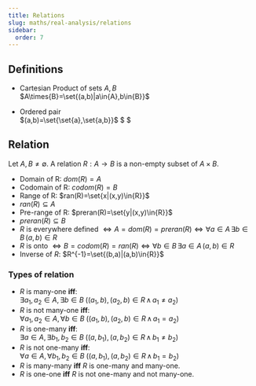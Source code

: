 ```yaml
---
title: Relations
slug: maths/real-analysis/relations
sidebar:
  order: 7
---
```


## Definitions

- Cartesian Product of sets $A,B$  
  $A\times{B}=\set{(a,b)|a\in{A},b\in{B}}$

- Ordered pair  
  $(a,b)=\set{\set{a},\set{a,b}}$ $ $

## Relation

Let $A,B\not=\emptyset$. A relation $R:A\rightarrow{B}$ is a non-empty subset of
$A\times{B}$.

- Domain of R: $dom(R)=A$
- Codomain of R: $codom(R)=B$
- Range of R: $ran(R)=\set{x|(x,y)\in{R}}$
- $ran(R)\subseteq{A}$
- Pre-range of R: $preran(R)=\set{y|(x,y)\in{R}}$
- $preran(R)\subseteq{B}$
- $R$ is everywhere defined
  $\iff{A=dom(R)=preran(R)}\iff{\forall{a\in{A}}\,\exists{b\in{B}}\,(a,b)\in{R}}$
- $R$ is onto
  $\iff{B=codom(R)=ran(R)}\iff{\forall{b\in{B}}\,\exists{a\in{A}}\,(a,b)\in{R}}$
- Inverse of $R$: $R^{-1}=\set{(b,a)|(a,b)\in{R}}$

### Types of relation

- $R$ is many-one **iff**:  
  $\exists{a_1,a_2\in{A}},\,\exists{b\in{B}}\;((a_1,b),(a_2,b)\in{R}\,\land\,a_1\not=a_2)$
- $R$ is not many-one **iff**:  
  $\forall{a_1,a_2\in{A}},\,\forall{b\in{B}}\;((a_1,b),(a_2,b)\in{R}\,\land\,a_1=a_2)$
- $R$ is one-many **iff**:  
  $\exists{a\in{A}},\,\exists{b_1,b_2\in{B}}\;((a,b_1),(a,b_2)\in{R}\,\land\,b_1\not=b_2)$
- $R$ is not one-many **iff**:  
  $\forall{a\in{A}},\,\forall{b_1,b_2\in{B}}\;((a,b_1),(a,b_2)\in{R}\,\land\,b_1=b_2)$
- $R$ is many-many **iff** $R$ is one-many and many-one.
- $R$ is one-one **iff** $R$ is not one-many and not many-one.
